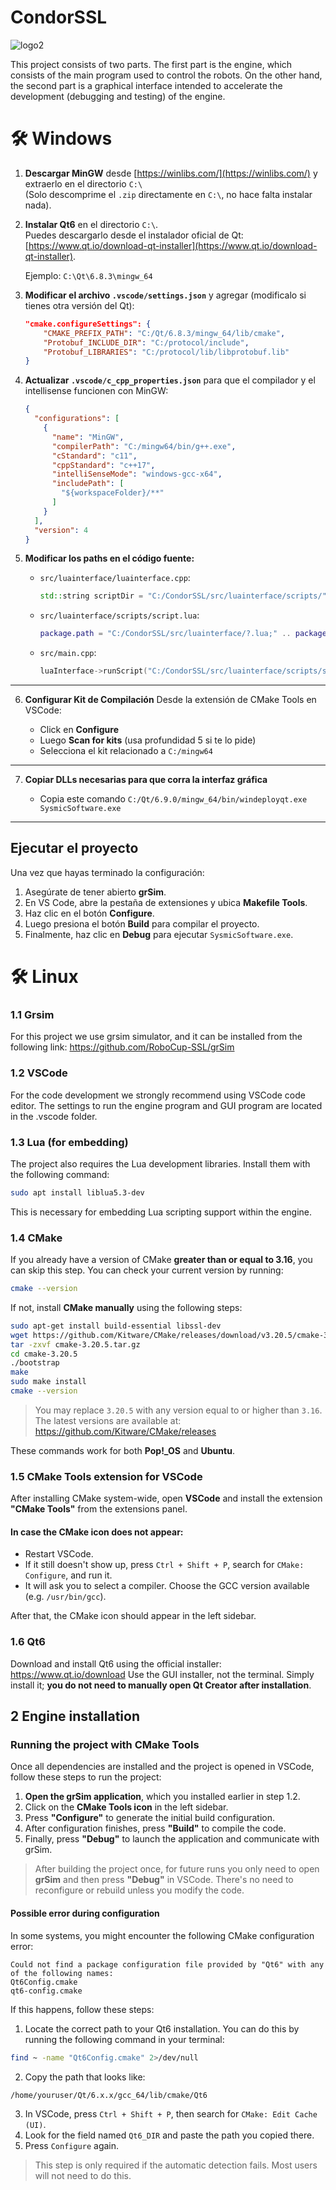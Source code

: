 
# CondorSSL
![logo2](https://github.com/Sysmic-Robotics/CondorSSL/blob/main/docs/logo.jpg)

This project consists of two parts. The first part is the engine, which consists of the main program used to control the robots. On the other hand, the second part is a graphical interface intended to accelerate the development (debugging and testing) of the engine.

# 🛠️ Windows

1. **Descargar MinGW** desde [https://winlibs.com/](https://winlibs.com/) y extraerlo en el directorio `C:\`  
   (Solo descomprime el `.zip` directamente en `C:\`, no hace falta instalar nada).

2. **Instalar Qt6** en el directorio `C:\`.  
  Puedes descargarlo desde el instalador oficial de Qt: [https://www.qt.io/download-qt-installer](https://www.qt.io/download-qt-installer). 

   Ejemplo: `C:\Qt\6.8.3\mingw_64`

3. **Modificar el archivo `.vscode/settings.json`** y agregar (modificalo si tienes otra versión del Qt):

   ```json
   "cmake.configureSettings": {
       "CMAKE_PREFIX_PATH": "C:/Qt/6.8.3/mingw_64/lib/cmake",
       "Protobuf_INCLUDE_DIR": "C:/protocol/include",
       "Protobuf_LIBRARIES": "C:/protocol/lib/libprotobuf.lib"
   }
   ```

4. **Actualizar `.vscode/c_cpp_properties.json`** para que el compilador y el intellisense funcionen con MinGW:

   ```json
   {
     "configurations": [
       {
         "name": "MinGW",
         "compilerPath": "C:/mingw64/bin/g++.exe",
         "cStandard": "c11",
         "cppStandard": "c++17",
         "intelliSenseMode": "windows-gcc-x64",
         "includePath": [
           "${workspaceFolder}/**"
         ]
       }
     ],
     "version": 4
   }
   ```

5. **Modificar los paths en el código fuente:**

   - `src/luainterface/luainterface.cpp`:
     ```cpp
     std::string scriptDir = "C:/CondorSSL/src/luainterface/scripts/";
     ```

   - `src/luainterface/scripts/script.lua`:
     ```lua
     package.path = "C:/CondorSSL/src/luainterface/?.lua;" .. package.path
     ```

   - `src/main.cpp`:
     ```cpp
     luaInterface->runScript("C:/CondorSSL/src/luainterface/scripts/script.lua");
     ```
---

6. **Configurar Kit de Compilación**
Desde la extensión de CMake Tools en VSCode:

   - Click en **Configure**
   - Luego **Scan for kits** (usa profundidad 5 si te lo pide)
   - Selecciona el kit relacionado a `C:/mingw64`

---

7. **Copiar DLLs necesarias para que corra la interfaz gráfica**

   - Copia este comando
   `C:/Qt/6.9.0/mingw_64/bin/windeployqt.exe SysmicSoftware.exe`

---


## Ejecutar el proyecto

Una vez que hayas terminado la configuración:

1. Asegúrate de tener abierto **grSim**.
2. En VS Code, abre la pestaña de extensiones y ubica **Makefile Tools**.
3. Haz clic en el botón **Configure**.
4. Luego presiona el botón **Build** para compilar el proyecto.
5. Finalmente, haz clic en **Debug** para ejecutar `SysmicSoftware.exe`.

# 🛠️ Linux

### 1.1 Grsim

For this project we use grsim simulator, and it can be installed from the following link:
https://github.com/RoboCup-SSL/grSim

### 1.2 VSCode

For the code development we strongly recommend using VSCode code editor. The settings to run the engine program and GUI program are located in the .vscode folder.

### 1.3 Lua (for embedding)

The project also requires the Lua development libraries. Install them with the following command:

```bash
sudo apt install liblua5.3-dev
```

This is necessary for embedding Lua scripting support within the engine.

### 1.4 CMake

If you already have a version of CMake **greater than or equal to 3.16**, you can skip this step. You can check your current version by running:

```bash
cmake --version
```

If not, install **CMake manually** using the following steps:

```bash
sudo apt-get install build-essential libssl-dev
wget https://github.com/Kitware/CMake/releases/download/v3.20.5/cmake-3.20.5.tar.gz
tar -zxvf cmake-3.20.5.tar.gz
cd cmake-3.20.5
./bootstrap
make
sudo make install
cmake --version
```

> You may replace `3.20.5` with any version equal to or higher than `3.16`.  
> The latest versions are available at: https://github.com/Kitware/CMake/releases

These commands work for both **Pop!_OS** and **Ubuntu**.

### 1.5 CMake Tools extension for VSCode

After installing CMake system-wide, open **VSCode** and install the extension **"CMake Tools"** from the extensions panel.

#### In case the CMake icon does not appear:
- Restart VSCode.
- If it still doesn't show up, press `Ctrl + Shift + P`, search for `CMake: Configure`, and run it.
- It will ask you to select a compiler. Choose the GCC version available (e.g. `/usr/bin/gcc`).

After that, the CMake icon should appear in the left sidebar.

### 1.6 Qt6

Download and install Qt6 using the official installer: https://www.qt.io/download
Use the GUI installer, not the terminal. Simply install it; **you do not need to manually open Qt Creator after installation**.

## 2 Engine installation

### Running the project with CMake Tools

Once all dependencies are installed and the project is opened in VSCode, follow these steps to run the project:

1. **Open the grSim application**, which you installed earlier in step 1.2.  
2. Click on the **CMake Tools icon** in the left sidebar.  
3. Press **"Configure"** to generate the initial build configuration.  
4. After configuration finishes, press **"Build"** to compile the code.  
5. Finally, press **"Debug"** to launch the application and communicate with grSim.

> After building the project once, for future runs you only need to open **grSim** and then press **"Debug"** in VSCode. There's no need to reconfigure or rebuild unless you modify the code.

#### Possible error during configuration

In some systems, you might encounter the following CMake configuration error:

```
Could not find a package configuration file provided by "Qt6" with any of the following names:
Qt6Config.cmake
qt6-config.cmake
```

If this happens, follow these steps:

1. Locate the correct path to your Qt6 installation. You can do this by running the following command in your terminal:

```bash
find ~ -name "Qt6Config.cmake" 2>/dev/null
```

2. Copy the path that looks like:
```
/home/youruser/Qt/6.x.x/gcc_64/lib/cmake/Qt6
```

3. In VSCode, press `Ctrl + Shift + P`, then search for `CMake: Edit Cache (UI)`.  
4. Look for the field named `Qt6_DIR` and paste the path you copied there.  
5. Press `Configure` again.

> This step is only required if the automatic detection fails. Most users will not need to do this.





